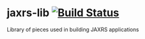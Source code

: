 # jaxrs-lib [![Build Status](https://travis-ci.org/moodysalem/jaxrs-lib.svg?branch=master)](https://travis-ci.org/moodysalem/jaxrs-lib)
Library of pieces used in building JAXRS applications
